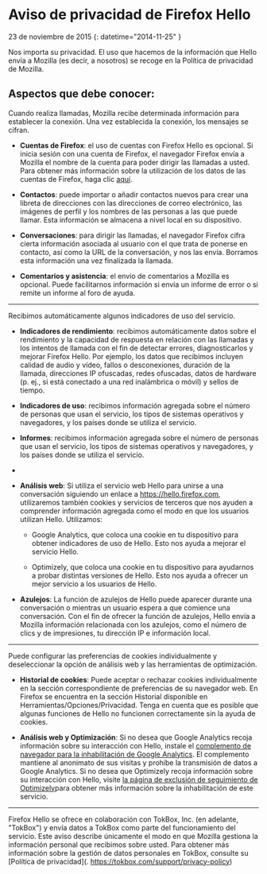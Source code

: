 # Aviso de privacidad de Firefox Hello

23 de noviembre de  2015
{: datetime="2014-11-25" }

Nos importa su privacidad. El uso que hacemos de la información que Hello envía a Mozilla (es decir, a nosotros) se recoge en la Política de privacidad de Mozilla.

## Aspectos que debe conocer:

Cuando realiza llamadas, Mozilla recibe determinada información para establecer la conexión. Una vez establecida la conexión, los mensajes se cifran.

* **Cuentas de Firefox**: el uso de cuentas con Firefox Hello es opcional.  Si inicia sesión con una cuenta de Firefox, el navegador Firefox envía a Mozilla el nombre de la cuenta para poder dirigir las llamadas a usted. Para obtener más información sobre la utilización de los datos de las cuentas de Firefox, haga clic [aquí](https://www.mozilla.org/privacy/firefox-cloud/).

* **Contactos**: puede importar o añadir contactos nuevos para crear una libreta de direcciones con las direcciones de correo electrónico, las imágenes de perfil y los nombres de las personas a las que puede llamar.  Esta información se almacena a nivel local en su dispositivo.

* **Conversaciones**: para dirigir las llamadas, el navegador Firefox cifra cierta información asociada al usuario con el que trata de ponerse en contacto, así como la URL de la conversación, y nos las envía. Borramos esta información una vez finalizada la llamada.

* **Comentarios y asistencia**: el envío de comentarios a Mozilla es opcional.  Puede facilitarnos información si envía un informe de error o si remite un informe al foro de ayuda.

---------------------------------------

Recibimos automáticamente algunos indicadores de uso del servicio.

* **Indicadores de rendimiento**: recibimos automáticamente datos sobre el rendimiento y la capacidad de respuesta en relación con las llamadas y los intentos de llamada con el fin de detectar errores, diagnosticarlos y mejorar Firefox Hello.  Por ejemplo, los datos que recibimos incluyen calidad de audio y vídeo, fallos o desconexiones, duración de la llamada, direcciones IP ofuscadas, redes ofuscadas, datos de hardware (p. ej., si está conectado a una red inalámbrica o móvil) y sellos de tiempo.

* **Indicadores de uso**: recibimos información agregada sobre el número de personas que usan el servicio, los tipos de sistemas operativos y navegadores, y los países donde se utiliza el servicio.

* **Informes**: recibimos información agregada sobre el número de personas que usan el servicio, los tipos de sistemas operativos y navegadores, y los países donde se utiliza el servicio.
* 
* **Análisis web**: Si utiliza el servicio web Hello para unirse a una conversación siguiendo un enlace a https://hello.firefox.com, utilizaremos también cookies y servicios de terceros que nos ayuden a comprender información agregada como el modo en que los usuarios utilizan Hello. Utilizamos:

    * Google Analytics, que coloca una cookie en tu dispositivo para obtener indicadores de uso de Hello. Esto nos ayuda a mejorar el servicio Hello. 
    
    * Optimizely, que coloca una cookie en tu dispositivo para ayudarnos a probar distintas versiones de Hello. Esto nos ayuda a ofrecer un mejor servicio a los usuarios de Hello.

* **Azulejos**: La función de azulejos de Hello puede aparecer durante una conversación o mientras un usuario espera a que comience una conversación. Con el fin de ofrecer la función de azulejos, Hello envía a Mozilla información relacionada con los azulejos, como el número de clics y de impresiones, tu dirección IP e información local.

---------------------------------------

Puede configurar las preferencias de cookies individualmente y deseleccionar la opción de análisis web y 
las herramientas de optimización.

* **Historial de cookies**: Puede aceptar o rechazar cookies individualmente en la sección correspondiente de preferencias
de su navegador web. En Firefox se 
encuentra en la sección Historial disponible en Herramientas/Opciones/Privacidad. Tenga en cuenta que es posible que algunas funciones
de Hello no funcionen correctamente sin la ayuda de cookies. 

* **Análisis web y Optimización**: Si no desea que Google Analytics recoja información sobre su interacción con 
Hello,  instale el [complemento de navegador 
para la inhabilitación de Google Analytics](https://tools.google.com/dlpage/gaoptout). El complemento mantiene al anonimato de sus visitas y prohíbe la transmisión de datos a Google Analytics. Si no desea que Optimizely recoja información sobre su interacción con Hello, visite [la página de exclusión de seguimiento de Optimizely](https://www.optimizely.com/opt_out)para obtener más información sobre la inhabilitación de este servicio.

---------------------------------------

Firefox Hello se ofrece en colaboración con TokBox, Inc. (en adelante, "TokBox") y envía datos a TokBox como parte del funcionamiento del servicio.  Este aviso describe únicamente el modo en que Mozilla gestiona la información personal que recibimos sobre usted. Para obtener más información sobre la gestión de datos personales en TokBox, consulte su [Política de privacidad](. https://tokbox.com/support/privacy-policy)
